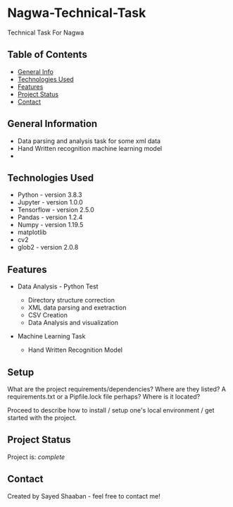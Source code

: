 # Nagwa-Technical-Task
Technical Task For Nagwa

## Table of Contents
* [General Info](#general-information)
* [Technologies Used](#technologies-used)
* [Features](#features)
* [Project Status](#project-status)
* [Contact](#contact)



## General Information
- Data parsing and analysis task for some xml data
- Hand Written recognition machine learning model
- 

## Technologies Used
- Python - version 3.8.3
- Jupyter - version 1.0.0
- Tensorflow - version 2.5.0
- Pandas - version 1.2.4
- Numpy - version 1.19.5
- matplotlib
- cv2
- glob2 - version 2.0.8


## Features
* Data Analysis - Python Test
  - Directory structure correction
  - XML data parsing and exetraction
  - CSV Creation
  - Data Analysis and visualization

* Machine Learning Task
  - Hand Written Recognition Model



## Setup
What are the project requirements/dependencies? Where are they listed? A requirements.txt or a Pipfile.lock file perhaps? Where is it located?

Proceed to describe how to install / setup one's local environment / get started with the project.


## Project Status
Project is: _complete_





## Contact
Created by Sayed Shaaban - feel free to contact me!

